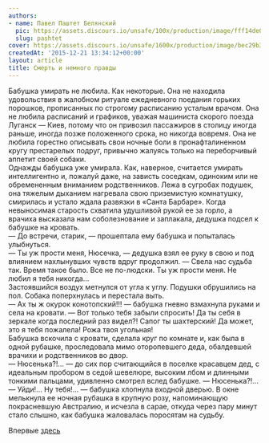 ```yaml
---
authors:
- name: Павел Паштет Белянский
  pic: https://assets.discours.io/unsafe/100x/production/image/fff14de0-90d8-11e8-a560-8fb4ec62d69b.jpeg
  slug: pashtet
cover: https://assets.discours.io/unsafe/1600x/production/image/bec29b30-90e7-11e8-b664-798ed379bf02.jpeg
createdAt: '2015-12-21 13:34:12+00:00'
layout: article
title: Смерть и немного правды
---
```


Бабушка умирать не любила. Как некоторые. Она не находила удовольствия в жалобном ритуале ежедневного поедания горьких порошков, прописанных по строгому расписанию усталым врачом. Она не любила расписаний и графиков, уважая машиниста скорого поезда Луганск — Киев, потому что он привозил пассажиров в столицу иногда раньше, иногда позже положенного срока, но никогда вовремя. Она не любила горестно описывать свои ночные боли в пронафталиненном кругу престарелых подруг, привычно жалуясь только на переборчивый аппетит своей собаки.  
Однажды бабушка уже умирала. Как, наверное, считается умирать интеллигентно и, пожалуй даже, на зависть соседкам, одиноким или не обремененным вниманием родственников. Лежа в сугробах подушек, она тяжелым дыханием нагревала свою приземистую комнатушку, смирилась и устало ждала развязки в «Санта Барбаре». Когда невыносимая старость схватила удушливой рукой ее за горло, а врачиха высказала нам соболезнование и заплакала, дедушка подсел к бабушке на кровать.  
— До встречи, старик, — прошептала ему бабушка и попыталась улыбнуться.  
— Ты уж прости меня, Нюсечка, — дедушка взял ее руку в свою и под влиянием нахлынувших чувств вдруг продолжил. — Свела нас судьба так. Время такое было. Все не по-людски. Ты уж прости меня. Не любил я тебя никогда...  
Застоявшийся воздух метнулся от угла к углу. Подушки обрушились на пол. Собака поперхнулась и перестала выть.  
— Ах ты ж окурок конотопский!!! — бабушка гневно взмахнула руками и села на кровати. — Вот только тебя забыли спросить! Да ты себя в зеркале когда последний раз видел?! Сапог ты шахтерский! Да может, это я тебя пожалела! Рожа твоя угольная!  
Бабушка вскочила с кровати, сделала круг по комнате и, как была в одной рубашке, проследовала мимо оторопевшего деда, обалдевшей врачихи и родственников во двор.  
— Нюсенька?!... — до сих пор считающийся в поселке красавцем дед, с идеальным пробором в седой шевелюре, высоким лбом и длинными тонкими пальцами, удивленно смотрел вслед бабушке. — Нюсенька?!...  
— Уйди!... Ну тебя!... — бабушка хлопнула входной дверью. В окне мелькнула ее ночная рубашка в крупную розу, напоминающую покрасневшую Австралию, и исчезла в сарае, откуда через пару минут стало слышно, как бабушка жаловалась поросятам на судьбу.

Впервые [здесь](http://www.facebook.com/permalink.php?story_fbid=180953545577190&id=100009876378400)